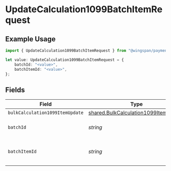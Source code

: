 # UpdateCalculation1099BatchItemRequest

## Example Usage

```typescript
import { UpdateCalculation1099BatchItemRequest } from "@wingspan/payments/sdk/models/operations";

let value: UpdateCalculation1099BatchItemRequest = {
    batchId: "<value>",
    batchItemId: "<value>",
};
```

## Fields

| Field                                                                                               | Type                                                                                                | Required                                                                                            | Description                                                                                         |
| --------------------------------------------------------------------------------------------------- | --------------------------------------------------------------------------------------------------- | --------------------------------------------------------------------------------------------------- | --------------------------------------------------------------------------------------------------- |
| `bulkCalculation1099ItemUpdate`                                                                     | [shared.BulkCalculation1099ItemUpdate](../../../sdk/models/shared/bulkcalculation1099itemupdate.md) | :heavy_minus_sign:                                                                                  | N/A                                                                                                 |
| `batchId`                                                                                           | *string*                                                                                            | :heavy_check_mark:                                                                                  | Unique identifier for a batch                                                                       |
| `batchItemId`                                                                                       | *string*                                                                                            | :heavy_check_mark:                                                                                  | Unique identifier for an item in a batch                                                            |